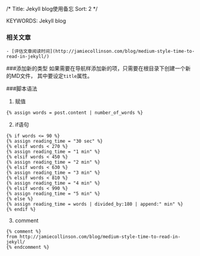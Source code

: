 /*
  Title: Jekyll blog使用备忘
  Sort: 2
  */

KEYWORDS: Jekyll blog

### 相关文章
    - [评估文章阅读时间](http://jamiecollinson.com/blog/medium-style-time-to-read-in-jekyll/)
    
###添加新的类型
 如果需要在导航样添加新的项，只需要在根目录下创建一个新的MD文件，
 其中要设定`title`属性。

###脚本语法
1. 赋值
```
{% assign words = post.content | number_of_words %}
```
2. if语句
```
{% if words <= 90 %}
{% assign reading_time = "30 sec" %}
{% elsif words < 270 %}
{% assign reading_time = "1 min" %}
{% elsif words < 450 %}
{% assign reading_time = "2 min" %}
{% elsif words < 630 %}
{% assign reading_time = "3 min" %}
{% elsif words < 810 %}
{% assign reading_time = "4 min" %}
{% elsif words < 990 %}
{% assign reading_time = "5 min" %}
{% else %}
{% assign reading_time = words | divided_by:180 | append:" min" %}
{% endif %}
```
3. comment
```
{% comment %}
from http://jamiecollinson.com/blog/medium-style-time-to-read-in-jekyll/
{% endcomment %}
```